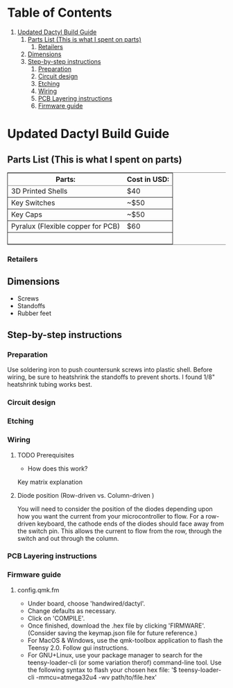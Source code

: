 
# Table of Contents

1.  [Updated Dactyl Build Guide](#org6e0df76)
    1.  [Parts List (This is what I spent on parts)](#org4e6c1ee)
        1.  [Retailers](#orgfbfddd7)
    2.  [Dimensions](#org833d8cf)
    3.  [Step-by-step instructions](#org106a232)
        1.  [Preparation](#org6c49199)
        2.  [Circuit design](#org653064e)
        3.  [Etching](#org45ac46a)
        4.  [Wiring](#org12494c4)
        5.  [PCB Layering instructions](#orgbd2ee03)
        6.  [Firmware guide](#orgf42ce46)



<a id="org6e0df76"></a>

# Updated Dactyl Build Guide


<a id="org4e6c1ee"></a>

## Parts List (This is what I spent on parts)

<table border="2" cellspacing="0" cellpadding="6" rules="groups" frame="hsides">


<colgroup>
<col  class="org-left" />

<col  class="org-left" />
</colgroup>
<thead>
<tr>
<th scope="col" class="org-left">Parts:</th>
<th scope="col" class="org-left">Cost in USD:</th>
</tr>
</thead>

<tbody>
<tr>
<td class="org-left">3D Printed Shells</td>
<td class="org-left">$40</td>
</tr>
</tbody>

<tbody>
<tr>
<td class="org-left">Key Switches</td>
<td class="org-left">~$50</td>
</tr>
</tbody>

<tbody>
<tr>
<td class="org-left">Key Caps</td>
<td class="org-left">~$50</td>
</tr>
</tbody>

<tbody>
<tr>
<td class="org-left">Pyralux (Flexible copper for PCB)</td>
<td class="org-left">$60</td>
</tr>
</tbody>

<tbody>
<tr>
<td class="org-left">&#xa0;</td>
<td class="org-left">&#xa0;</td>
</tr>
</tbody>
</table>


<a id="orgfbfddd7"></a>

### Retailers


<a id="org833d8cf"></a>

## Dimensions

-   Screws
-   Standoffs
-   Rubber feet


<a id="org106a232"></a>

## Step-by-step instructions


<a id="org6c49199"></a>

### Preparation

Use soldering iron to push countersunk screws into plastic shell.
Before wiring, be sure to heatshrink the standoffs to prevent shorts. I found 1/8"
heatshrink tubing works best.


<a id="org653064e"></a>

### Circuit design


<a id="org45ac46a"></a>

### Etching


<a id="org12494c4"></a>

### Wiring

1.  TODO Prerequisites

    -   How does this work?
    
    Key matrix explanation

2.  Diode position (Row-driven vs. Column-driven )

    You will need to consider the position of the diodes depending upon how you want
    the current from your microcontroller to flow.
    For a row-driven keyboard, the cathode ends of the diodes should face away from the switch pin. This
    allows the current to flow from the row, through the switch and out through the column.


<a id="orgbd2ee03"></a>

### PCB Layering instructions


<a id="orgf42ce46"></a>

### Firmware guide

1.  config.qmk.fm

    -   Under board, choose 'handwired/dactyl'.
    -   Change defaults as necessary.
    -   Click on 'COMPILE'.
    -   Once finished, download the .hex file by clicking 'FIRMWARE'. (Consider saving the keymap.json file for future reference.)
    -   For MacOS & Windows, use the qmk-toolbox application to flash the Teensy 2.0. Follow gui instructions.
    -   For GNU+Linux, use your package manager to search for the teensy-loader-cli
        (or some variation therof) command-line tool. Use the following syntax to
        flash your chosen hex file: '$ teensy-loader-cli -mmcu=atmega32u4 -wv path/to/file.hex'

